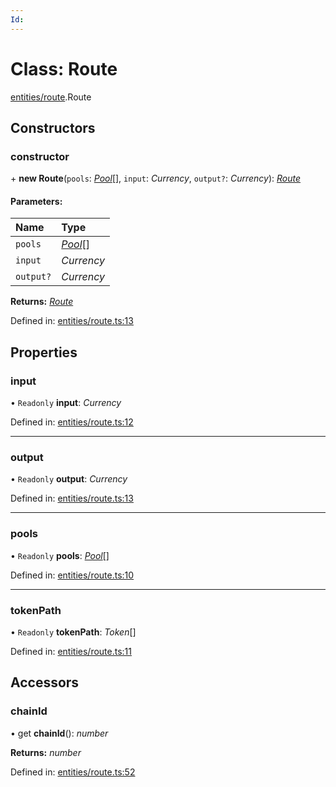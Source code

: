 ```yaml
---
Id: 
---
```


# Class: Route

[entities/route](../modules/entities_route.md).Route

## Constructors

### constructor

\+ **new Route**(`pools`: [*Pool*](entities_pool.pool.md)[], `input`: *Currency*, `output?`: *Currency*): [*Route*](entities_route.route.md)

#### Parameters:

| Name | Type |
| :------ | :------ |
| `pools` | [*Pool*](entities_pool.pool.md)[] |
| `input` | *Currency* |
| `output?` | *Currency* |

**Returns:** [*Route*](entities_route.route.md)

Defined in: [entities/route.ts:13](https://github.com/Uniswap/uniswap-v3-sdk/blob/4a7e393/src/entities/route.ts#L13)

## Properties

### input

• `Readonly` **input**: *Currency*

Defined in: [entities/route.ts:12](https://github.com/Uniswap/uniswap-v3-sdk/blob/4a7e393/src/entities/route.ts#L12)

___

### output

• `Readonly` **output**: *Currency*

Defined in: [entities/route.ts:13](https://github.com/Uniswap/uniswap-v3-sdk/blob/4a7e393/src/entities/route.ts#L13)

___

### pools

• `Readonly` **pools**: [*Pool*](entities_pool.pool.md)[]

Defined in: [entities/route.ts:10](https://github.com/Uniswap/uniswap-v3-sdk/blob/4a7e393/src/entities/route.ts#L10)

___

### tokenPath

• `Readonly` **tokenPath**: *Token*[]

Defined in: [entities/route.ts:11](https://github.com/Uniswap/uniswap-v3-sdk/blob/4a7e393/src/entities/route.ts#L11)

## Accessors

### chainId

• get **chainId**(): *number*

**Returns:** *number*

Defined in: [entities/route.ts:52](https://github.com/Uniswap/uniswap-v3-sdk/blob/4a7e393/src/entities/route.ts#L52)
